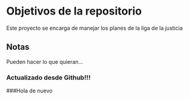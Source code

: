 # Objetivos de la repositorio

Este proyecto se encarga de manejar los planes de la liga de la justicia


## Notas
Pueden hacer lo que quieran...

### Actualizado desde Github!!!

###Hola de nuevo
